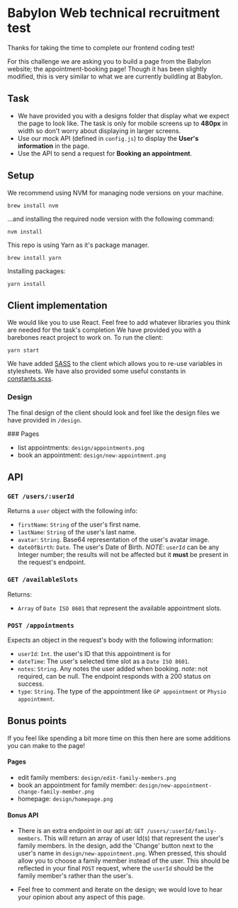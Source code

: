 # Babylon Web technical recruitment test

Thanks for taking the time to complete our frontend coding test!

For this challenge we are asking you to build a page from the Babylon website; the appointment-booking page! Though it has been slightly modified, this is very similar to what we are currently buildling at Babylon.

## Task

* We have provided you with a designs folder that display what we expect the page to look like. The task is only for mobile screens up to **480px** in width so don't worry about displaying in larger screens.
* Use our mock API (defined in `config.js`) to display the **User's information** in the page.
* Use the API to send a request for **Booking an appointment**.

## Setup

We recommend using NVM for managing node versions on your machine.

```
brew install nvm
```

...and installing the required node version with the following command:

```
nvm install
```

This repo is using Yarn as it's package manager.

```
brew install yarn
```

Installing packages:

```
yarn install
```

## Client implementation

We would like you to use React. Feel free to add whatever libraries you think are needed for the task's completion
We have provided you with a barebones react project to work on.
To run the client:

```
yarn start
```

We have added [SASS](http://sass-lang.com/) to the client which allows you to re-use variables in stylesheets. We have also provided some useful constants in [constants.scss](./src/constants.scss).

### Design

The final design of the client should look and feel like the design files we have provided in `/design`.

### Pages

* list appointments: `design/appointments.png`
* book an appointment: `design/new-appointment.png`

## API

### `GET /users/:userId`

Returns a `user` object with the following info:

* `firstName`: `String` of the user's first name.
* `lastName`: `String` of the user's last name.
* `avatar`: `String`. Base64 representation of the user's avatar image.
* `dateOfBirth`: `Date`. The user's Date of Birth.
  _NOTE_: `userId` can be any Integer number; the results will not be affected but it **must** be present in the request's endpoint.

### `GET /availableSlots`

Returns:

* `Array` of `Date ISO 8601` that represent the available appointment slots.

### `POST /appointments`

Expects an object in the request's body with the following information:

* `userId`: `Int`. the user's ID that this appointment is for
* `dateTime`: The user's selected time slot as a `Date ISO 8601`.
* `notes`: `String`. Any notes the user added when booking. _note_: not required, can be null.
  The endpoint responds with a 200 status on success.
* `type`: `String`. The type of the appointment like `GP appointment` or `Physio appointment`.

## Bonus points

If you feel like spending a bit more time on this then here are some additions you can make to the page!

#### Pages

* edit family members: `design/edit-family-members.png`
* book an appointment for family member: `design/new-appointment-change-family-member.png`
* homepage: `design/homepage.png`

#### Bonus API

* There is an extra endpoint in our api at: `GET /users/:userId/family-members`. This will return an array of user Id(s) that represent the user's family members. In the design, add the 'Change' button next to the user's name in `design/new-appointment.png`. When pressed, this should allow you to choose a family member instead of the user. This should be reflected in your final `POST` request, where the `userId` should be the family member's rather than the user's.

* Feel free to comment and iterate on the design; we would love to hear your opinion about any aspect of this page.
